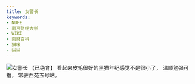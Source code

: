 ```yaml
---
title: 女警长
keywords:
- NUFE
- 南京财经大学
- WIKI
- 南财百科
- 猫咪
- 猫猫
---
```

![女警长](/mao/女警长.jpg)
【已绝育】
看起来皮毛很好的黑猫年纪感觉不是很小了，
温顺勉强可撸，
常驻西苑五号站。